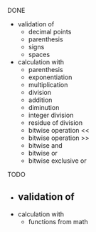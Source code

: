 DONE
 * validation of
   + decimal points
   + parenthesis
   + signs
   + spaces
 * calculation with
   + parenthesis
   + exponentiation
   + multiplication
   + division
   + addition
   + diminution
   + integer division
   + residue of division
   + bitwise operation <<
   + bitwise operation >>
   + bitwise and
   + bitwise or
   + bitwise exclusive or

TODO
 * validation of
   -
 * calculation with
   - functions from math
